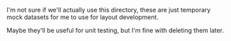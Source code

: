 I'm not sure if we'll actually use this directory, these are just temporary mock datasets for me to use for layout development.

Maybe they'll be useful for unit testing, but I'm fine with deleting them later.
